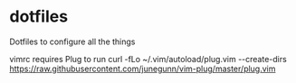 # dotfiles
Dotfiles to configure all the things

vimrc requires Plug to run
curl -fLo ~/.vim/autoload/plug.vim --create-dirs https://raw.githubusercontent.com/junegunn/vim-plug/master/plug.vim
